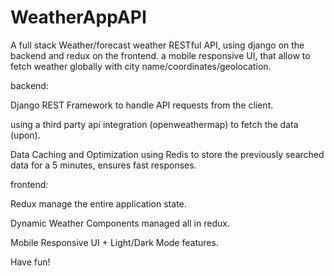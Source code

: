 # WeatherAppAPI

A full stack Weather/forecast weather RESTful API, using django on the backend and redux on the frontend.
a mobile responsive UI, that allow to fetch weather globally with city name/coordinates/geolocation.

<bold>backend:<bold>
 <p>Django REST Framework to handle API requests from the client.<p>
 <p>using a third party api integration (openweathermap) to fetch the data (upon).<p>
 <p>Data Caching and Optimization using Redis to store the previously searched data for a 5 minutes, ensures fast responses.<p>

<bold>frontend:<bold>
 <p>Redux	manage the entire	application	state.<p> 
 <p>Dynamic Weather Components managed all in redux.<p>
 <p>Mobile	Responsive	UI + Light/Dark	Mode features.<p>

 Have fun!

  
